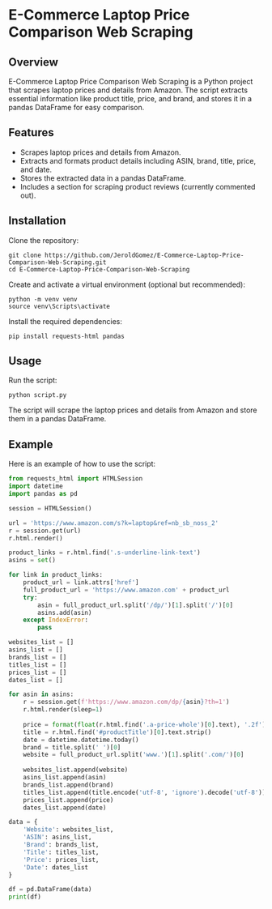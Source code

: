 # E-Commerce Laptop Price Comparison Web Scraping

## Overview
E-Commerce Laptop Price Comparison Web Scraping is a Python project that scrapes laptop prices and details from Amazon. The script extracts essential information like product title, price, and brand, and stores it in a pandas DataFrame for easy comparison.

## Features
- Scrapes laptop prices and details from Amazon.
- Extracts and formats product details including ASIN, brand, title, price, and date.
- Stores the extracted data in a pandas DataFrame.
- Includes a section for scraping product reviews (currently commented out).

## Installation

Clone the repository:
```
git clone https://github.com/JeroldGomez/E-Commerce-Laptop-Price-Comparison-Web-Scraping.git
cd E-Commerce-Laptop-Price-Comparison-Web-Scraping
```

Create and activate a virtual environment (optional but recommended):
```
python -m venv venv
source venv\Scripts\activate
```

Install the required dependencies:
```
pip install requests-html pandas
```

## Usage

Run the script:
```
python script.py
```
The script will scrape the laptop prices and details from Amazon and store them in a pandas DataFrame.

## Example
Here is an example of how to use the script:
```python
from requests_html import HTMLSession
import datetime
import pandas as pd

session = HTMLSession()

url = 'https://www.amazon.com/s?k=laptop&ref=nb_sb_noss_2'
r = session.get(url)
r.html.render()

product_links = r.html.find('.s-underline-link-text')
asins = set()

for link in product_links:
    product_url = link.attrs['href']
    full_product_url = 'https://www.amazon.com' + product_url
    try:
        asin = full_product_url.split('/dp/')[1].split('/')[0]
        asins.add(asin)
    except IndexError:
        pass

websites_list = []
asins_list = []
brands_list = []
titles_list = []
prices_list = []
dates_list = []

for asin in asins:
    r = session.get(f'https://www.amazon.com/dp/{asin}?th=1')
    r.html.render(sleep=1)
    
    price = format(float(r.html.find('.a-price-whole')[0].text), '.2f').strip()
    title = r.html.find('#productTitle')[0].text.strip()
    date = datetime.datetime.today()
    brand = title.split(' ')[0]
    website = full_product_url.split('www.')[1].split('.com/')[0]
    
    websites_list.append(website)
    asins_list.append(asin)
    brands_list.append(brand)
    titles_list.append(title.encode('utf-8', 'ignore').decode('utf-8'))
    prices_list.append(price)
    dates_list.append(date)

data = {
    'Website': websites_list,
    'ASIN': asins_list,
    'Brand': brands_list,
    'Title': titles_list,
    'Price': prices_list,
    'Date': dates_list
}

df = pd.DataFrame(data)
print(df)
```
